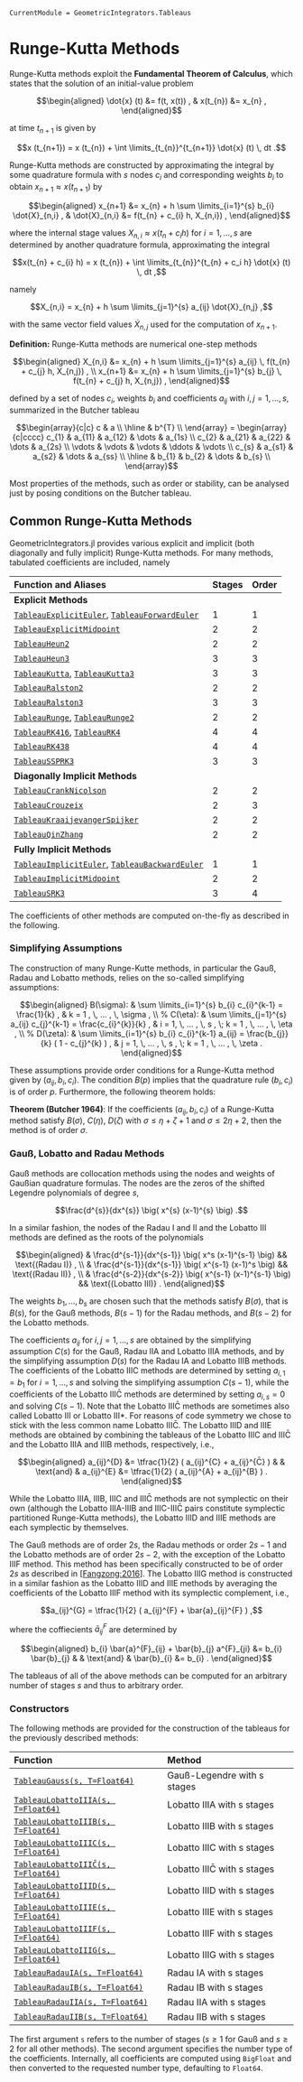 ```@meta
CurrentModule = GeometricIntegrators.Tableaus
```

# Runge-Kutta Methods

Runge-Kutta methods exploit the **Fundamental Theorem of Calculus**, which states that the solution of an initial-value problem
```math
\begin{aligned}
\dot{x} (t) &= f(t, x(t)) , &
x(t_{n}) &= x_{n} ,
\end{aligned}
```
at time $t_{n+1}$ is given by
```math
x (t_{n+1}) = x (t_{n}) + \int \limits_{t_{n}}^{t_{n+1}} \dot{x} (t) \, dt .
```

Runge-Kutta methods are constructed by approximating the integral by some quadrature formula with $s$ nodes $c_{i}$ and corresponding weights $b_{i}$ to obtain $x_{n+1} \approx x (t_{n+1})$ by
```math
\begin{aligned}
x_{n+1} &= x_{n} + h \sum \limits_{i=1}^{s} b_{i} \dot{X}_{n,i} , &
\dot{X}_{n,i} &= f(t_{n} + c_{i} h, X_{n,i}) ,
\end{aligned}
```
where the internal stage values $X_{n,i} \approx x(t_{n} + c_{i} h)$ for $i = 1, ..., s$ are determined by another quadrature formula, approximating the integral
```math
x(t_{n} + c_{i} h) = x (t_{n}) + \int \limits_{t_{n}}^{t_{n} + c_i h} \dot{x} (t) \, dt ,
```
namely
```math
X_{n,i} = x_{n} + h \sum \limits_{j=1}^{s} a_{ij} \dot{X}_{n,j} ,
```
with the same vector field values $\dot{X}_{n,j}$ used for the computation of $x_{n+1}$.

**Definition:** Runge-Kutta methods are numerical one-step methods
```math
\begin{aligned}
X_{n,i} &= x_{n} + h \sum \limits_{j=1}^{s} a_{ij} \, f(t_{n} + c_{j} h, X_{n,j}) , \\
x_{n+1} &= x_{n} + h \sum \limits_{j=1}^{s} b_{j}  \, f(t_{n} + c_{j} h, X_{n,j}) ,
\end{aligned}
```
defined by a set of nodes $c_i$, weights $b_i$ and coefficients $a_{ij}$ with $i,j = 1, ..., s$, summarized in the Butcher tableau
```math
\begin{array}{c|c}
c & a     \\
\hline
  & b^{T} \\
\end{array}
=
\begin{array}{c|cccc}
c_{1}  & a_{11} & a_{12} & \dots & a_{1s} \\
c_{2}  & a_{21} & a_{22} & \dots & a_{2s} \\
\vdots & \vdots & \vdots & \ddots & \vdots \\
c_{s}  & a_{s1} & a_{s2} & \dots & a_{ss} \\
\hline
       & b_{1}  & b_{2}  & \dots & b_{s}  \\
\end{array}
```

Most properties of the methods, such as order or stability, can be analysed just by posing conditions on the Butcher tableau.


## Common Runge-Kutta Methods

GeometricIntegrators.jl provides various explicit and implicit (both diagonally and fully implicit) Runge-Kutta methods.
For many methods, tabulated coefficients are included, namely


| Function and Aliases                                           | Stages | Order |
|:---------------------------------------------------------------|:-------|:------|
| **Explicit Methods**                                           |        |       |
| [`TableauExplicitEuler`](@ref), [`TableauForwardEuler`](@ref)  | 1      | 1     |
| [`TableauExplicitMidpoint`](@ref)                              | 2      | 2     |
| [`TableauHeun2`](@ref)                                         | 2      | 2     |
| [`TableauHeun3`](@ref)                                         | 3      | 3     |
| [`TableauKutta`](@ref), [`TableauKutta3`](@ref)                | 3      | 3     |
| [`TableauRalston2`](@ref)                                      | 2      | 2     |
| [`TableauRalston3`](@ref)                                      | 3      | 3     |
| [`TableauRunge`](@ref), [`TableauRunge2`](@ref)                | 2      | 2     |
| [`TableauRK416`](@ref), [`TableauRK4`](@ref)                   | 4      | 4     |
| [`TableauRK438`](@ref)                                         | 4      | 4     |
| [`TableauSSPRK3`](@ref)                                        | 3      | 3     |
| **Diagonally Implicit Methods**                                |        |       |
| [`TableauCrankNicolson`](@ref)                                 | 2      | 2     |
| [`TableauCrouzeix`](@ref)                                      | 2      | 3     |
| [`TableauKraaijevangerSpijker`](@ref)                          | 2      | 2     |
| [`TableauQinZhang`](@ref)                                      | 2      | 2     |
| **Fully Implicit Methods**                                     |        |       |
| [`TableauImplicitEuler`](@ref), [`TableauBackwardEuler`](@ref) | 1      | 1     |
| [`TableauImplicitMidpoint`](@ref)                              | 2      | 2     |
| [`TableauSRK3`](@ref)                                          | 3      | 4     |

The coefficients of other methods are computed on-the-fly as described in the following.


### Simplifying Assumptions

The construction of many Runge-Kutte methods, in particular the Gauß, Radau and Lobatto methods, relies on the so-called simplifying assumptions:
```math
\begin{aligned}
B(\sigma): & \sum \limits_{i=1}^{s} b_{i} c_{i}^{k-1} = \frac{1}{k} , &
k = 1 , \, ... , \, \sigma , \\
%
C(\eta): & \sum \limits_{j=1}^{s} a_{ij} c_{j}^{k-1} = \frac{c_{i}^{k}}{k} , &
i = 1, \, ... , \, s , \; k = 1 , \, ... , \, \eta , \\
%
D(\zeta): & \sum \limits_{i=1}^{s} b_{i} c_{i}^{k-1} a_{ij} = \frac{b_{j}}{k} ( 1 - c_{j}^{k} ) , &
j = 1, \, ... , \, s , \; k = 1 , \, ... , \, \zeta .
\end{aligned}
```

These assumptions provide order conditions for a Runge-Kutta method given by $(a_{ij}, b_{i}, c_{i})$.
The condition $B(p)$ implies that the quadrature rule $(b_{i}, c_{i})$ is of order $p$.
Furthermore, the following theorem holds:

**Theorem (Butcher 1964)**: If the coefficients $(a_{ij}, b_{i}, c_{i})$ of a Runge-Kutta method satisfy $B(\sigma)$, $C(\eta)$, $D(\zeta)$ with $\sigma \le \eta + \zeta + 1$ and $\sigma \le 2 \eta + 2$, then the method is of order $\sigma$.


### Gauß, Lobatto and Radau Methods

Gauß methods are collocation methods using the nodes and weights of Gaußian quadrature formulas.
The nodes are the zeros of the shifted Legendre polynomials of degree $s$,
```math
\frac{d^{s}}{dx^{s}} \big( x^{s} (x-1)^{s} \big) .
```
In a similar fashion, the nodes of the Radau I and II and the Lobatto III methods are defined as the roots of the polynomials
```math
\begin{aligned}
& \frac{d^{s-1}}{dx^{s-1}} \big( x^s (x-1)^{s-1} \big)     && \text{(Radau I)} , \\
& \frac{d^{s-1}}{dx^{s-1}} \big( x^{s-1} (x-1)^s \big)     && \text{(Radau II)} , \\
& \frac{d^{s-2}}{dx^{s-2}} \big( x^{s-1} (x-1)^{s-1} \big) && \text{(Lobatto III)} .
\end{aligned}
```

The weights $b_{1}, ..., b_{s}$ are chosen such that the methods satisfy $B(\sigma)$, that is $B(s)$, for the Gauß methods, $B(s-1)$ for the Radau methods, and $B(s-2)$ for the Lobatto methods.

The coefficients $a_{ij}$ for $i,j = 1, ..., s$ are obtained by the simplifying assumption $C(s)$ for the Gauß, Radau IIA and Lobatto IIIA methods, and by the simplifying assumption $D(s)$ for the Radau IA and Lobatto IIIB methods.
The coefficients of the Lobatto IIIC methods are determined by setting $a_{i,1} = b_1$ for $i = 1, ..., s$ and solving the simplifying assumption $C(s-1)$, while the coefficients of the Lobatto IIIC̄ methods are determined by setting $a_{i,s} = 0$ and solving $C(s-1)$. Note that the Lobatto IIIC̄ methods are sometimes also called Lobatto III or Lobatto III*. For reasons of code symmetry we chose to stick with the less common name Lobatto IIIC̄.
The Lobatto IIID and IIIE methods are obtained by combining the tableaus of the Lobatto IIIC and IIIC̄ and the Lobatto IIIA and IIIB methods, respectively, i.e., 
```math
\begin{aligned}
a_{ij}^{D} &= \tfrac{1}{2} ( a_{ij}^{C} + a_{ij}^{C̄} ) &
& \text{and} &
a_{ij}^{E} &= \tfrac{1}{2} ( a_{ij}^{A} + a_{ij}^{B} ) .
\end{aligned}
```
While the Lobatto IIIA, IIIB, IIIC and IIIC̄ methods are not symplectic on their own (although the Lobatto IIIA-IIIB and IIIC-IIIC̄ pairs constitute symplectic partitioned Runge-Kutta methods), the Lobatto IIID and IIIE methods are each symplectic by themselves.

The Gauß methods are of order $2s$, the Radau methods or order $2s-1$ and the Lobatto methods are of order $2s-2$, with the exception of the Lobatto IIIF method. This method has been specifically constructed to be of order $2s$ as described in [[Fangzong:2016](@cite)].
The Lobatto IIIG method is constructed in a similar fashion as the Lobatto IIID and IIIE methods by averaging the coefficients of the Lobatto IIIF method with its symplectic complement, i.e.,
```math
a_{ij}^{G} = \tfrac{1}{2} ( a_{ij}^{F} + \bar{a}_{ij}^{F} ) ,
```
where the coffiecients $\bar{a}_{ij}^{F}$ are determined by
```math
\begin{aligned}
b_{i} \bar{a}^{F}_{ij} + \bar{b}_{j} a^{F}_{ji} &= b_{i} \bar{b}_{j}  &
& \text{and} &
\bar{b}_{i} &= b_{i} .
\end{aligned}
```
The tableaus of all of the above methods can be computed for an arbitrary number of stages $s$ and thus to arbitrary order.


### Constructors

The following methods are provided for the construction of the tableaus for the previously described methods:

| Function                                    | Method                      |
|:--------------------------------------------|:----------------------------|
| [`TableauGauss(s, T=Float64)`](@ref)        | Gauß-Legendre with s stages |
| [`TableauLobattoIIIA(s, T=Float64)`](@ref)  | Lobatto IIIA with s stages  |
| [`TableauLobattoIIIB(s, T=Float64)`](@ref)  | Lobatto IIIB with s stages  |
| [`TableauLobattoIIIC(s, T=Float64)`](@ref)  | Lobatto IIIC with s stages  |
| [`TableauLobattoIIIC̄(s, T=Float64)`](@ref)  | Lobatto IIIC̄ with s stages  |
| [`TableauLobattoIIID(s, T=Float64)`](@ref)  | Lobatto IIID with s stages  |
| [`TableauLobattoIIIE(s, T=Float64)`](@ref)  | Lobatto IIIE with s stages  |
| [`TableauLobattoIIIF(s, T=Float64)`](@ref)  | Lobatto IIIF with s stages  |
| [`TableauLobattoIIIG(s, T=Float64)`](@ref)  | Lobatto IIIG with s stages  |
| [`TableauRadauIA(s, T=Float64)`](@ref)      | Radau IA with s stages      |
| [`TableauRadauIB(s, T=Float64)`](@ref)      | Radau IB with s stages      |
| [`TableauRadauIIA(s, T=Float64)`](@ref)     | Radau IIA with s stages     |
| [`TableauRadauIIB(s, T=Float64)`](@ref)     | Radau IIB with s stages     |

The first argument `s` refers to the number of stages ($s \ge 1$ for Gauß and $s \ge 2$ for all other methods).
The second argument specifies the number type of the coefficients. Internally, all coefficients are computed using `BigFloat` and then converted to the requested number type, defaulting to `Float64`.
